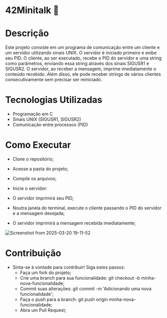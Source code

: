 # 42Minitalk 💬

# Descrição

Este projeto consiste em um programa de comunicação entre um cliente e um servidor utilizando sinais UNIX. O servidor é iniciado primeiro e exibe seu PID. O cliente, ao ser executado, recebe o PID do servidor e uma string como parâmetros, enviando essa string através dos sinais SIGUSR1 e SIGUSR2. O servidor, ao receber a mensagem, imprime imediatamente o conteúdo recebido. Além disso, ele pode receber strings de vários clientes consecutivamente sem precisar ser reiniciado.

# Tecnologias Utilizadas

  - Programação em C
  - Sinais UNIX (SIGUSR1, SIGUSR2)
  - Comunicação entre processos (PID)

# Como Executar

  - Clone o repositório;

  - Acesse a pasta do projeto;

  - Compile os arquivos;

  - Inicie o servidor:

  - O servidor imprimirá seu PID;

  - Noutra janela do terminal, execute o cliente passando o PID do servidor e a mensagem desejada;

  - O servidor imprimirá a mensagem recebida imediatamente;

![Screenshot from 2025-03-20 19-11-52](https://github.com/user-attachments/assets/b161adfb-2260-4d6c-b70f-a573e7f58ea2)


# Contribuição
  - Sinta-se à vontade para contribuir! Siga estes passos:
    - Faça um fork do projeto;
    - Crie uma branch para sua funcionalidade: git checkout -b minha-nova-funcionalidade;
    - Commit suas alterações: git commit -m 'Adicionando uma nova funcionalidade';
    - Faça o push para a branch: git push origin minha-nova-funcionalidade;
    - Abra um Pull Request;
